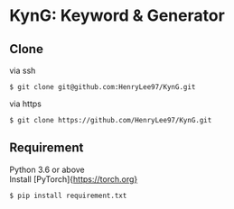 # KynG: Keyword &amp; Generator

## Clone
via ssh
```
$ git clone git@github.com:HenryLee97/KynG.git
```
via https
```
$ git clone https://github.com/HenryLee97/KynG.git
```

## Requirement
Python 3.6 or above  
Install [PyTorch]{https://torch.org}
```
$ pip install requirement.txt
```